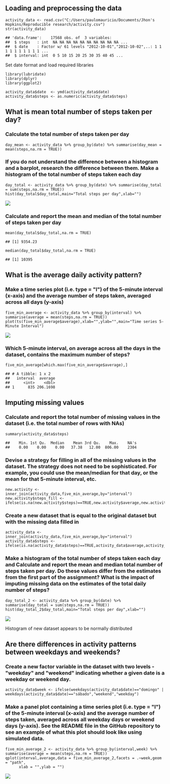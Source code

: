 Loading and preprocessing the data
----------------------------------

    activity_data <- read.csv("C:/Users/paulomauricio/Documents/Jhon's Hopkins/Reproducible research/activity.csv")
    str(activity_data)

    ## 'data.frame':    17568 obs. of  3 variables:
    ##  $ steps   : int  NA NA NA NA NA NA NA NA NA NA ...
    ##  $ date    : Factor w/ 61 levels "2012-10-01","2012-10-02",..: 1 1 1 1 1 1 1 1 1 1 ...
    ##  $ interval: int  0 5 10 15 20 25 30 35 40 45 ...

Set date format and load required libraries

    library(lubridate)
    library(dplyr)
    library(ggplot2)

    activity_data$date  <- ymd(activity_data$date)
    activity_data$steps <- as.numeric(activity_data$steps)

What is mean total number of steps taken per day?
-------------------------------------------------

### Calculate the total number of steps taken per day

    day_mean <- activity_data %>% group_by(date) %>% summarise(day_mean = mean(steps,na.rm = TRUE))

### If you do not understand the difference between a histogram and a barplot, research the difference between them. Make a histogram of the total number of steps taken each day

    day_total <- activity_data %>% group_by(date) %>% summarise(day_total = sum(steps,na.rm = TRUE))
    hist(day_total$day_total,main="Total steps per day",xlab="")

![](activity_monitoring_files/figure-markdown_strict/unnamed-chunk-5-1.png)

### Calculate and report the mean and median of the total number of steps taken per day

    mean(day_total$day_total,na.rm = TRUE)

    ## [1] 9354.23

    median(day_total$day_total,na.rm = TRUE)

    ## [1] 10395

What is the average daily activity pattern?
-------------------------------------------

### Make a time series plot (i.e. type = "l") of the 5-minute interval (x-axis) and the average number of steps taken, averaged across all days (y-axis)

    five_min_average <- activity_data %>% group_by(interval) %>% summarise(average = mean(steps,na.rm = TRUE))
    plot(ts(five_min_average$average),xlab="",ylab="",main="Time series 5-Minute Interval")

![](activity_monitoring_files/figure-markdown_strict/unnamed-chunk-7-1.png)

### Which 5-minute interval, on average across all the days in the dataset, contains the maximum number of steps?

    five_min_average[which.max(five_min_average$average),]

    ## # A tibble: 1 x 2
    ##   interval  average
    ##      <int>    <dbl>
    ## 1      835 206.1698

Imputing missing values
-----------------------

### Calculate and report the total number of missing values in the dataset (i.e. the total number of rows with NAs)

    summary(activity_data$steps)

    ##    Min. 1st Qu.  Median    Mean 3rd Qu.    Max.    NA's 
    ##    0.00    0.00    0.00   37.38   12.00  806.00    2304

### Devise a strategy for filling in all of the missing values in the dataset. The strategy does not need to be sophisticated. For example, you could use the mean/median for that day, or the mean for that 5-minute interval, etc.

    new.activity <- inner_join(activity_data,five_min_average,by="interval")
    new.activity$steps_fill <- ifelse(is.na(new.activity$steps)==TRUE,new.activity$average,new.activity$steps)

### Create a new dataset that is equal to the original dataset but with the missing data filled in

    activity_data <- inner_join(activity_data,five_min_average,by="interval")
    activity_data$steps <- ifelse(is.na(activity_data$steps)==TRUE,activity_data$average,activity_data$steps)

### Make a histogram of the total number of steps taken each day and Calculate and report the mean and median total number of steps taken per day. Do these values differ from the estimates from the first part of the assignment? What is the impact of imputing missing data on the estimates of the total daily number of steps?

    day_total_2 <- activity_data %>% group_by(date) %>% summarise(day_total = sum(steps,na.rm = TRUE))
    hist(day_total_2$day_total,main="Total steps per day",xlab="")

![](activity_monitoring_files/figure-markdown_strict/unnamed-chunk-12-1.png)

Histogram of new dataset appears to be normally distributed

Are there differences in activity patterns between weekdays and weekends?
-------------------------------------------------------------------------

### Create a new factor variable in the dataset with two levels - "weekday" and "weekend" indicating whether a given date is a weekday or weekend day.

    activity_data$week <- ifelse(weekdays(activity_data$date)=="domingo" | weekdays(activity_data$date)=="sábado","weekend","weekday")

### Make a panel plot containing a time series plot (i.e. type = "l") of the 5-minute interval (x-axis) and the average number of steps taken, averaged across all weekday days or weekend days (y-axis). See the README file in the GitHub repository to see an example of what this plot should look like using simulated data.

    five_min_average_2 <- activity_data %>% group_by(interval,week) %>% summarise(average = mean(steps,na.rm = TRUE))
    qplot(interval,average,data = five_min_average_2,facets = .~week,geom = "path",
          xlab = "",ylab = "")

![](activity_monitoring_files/figure-markdown_strict/unnamed-chunk-14-1.png)
